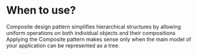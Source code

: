 # When to use?
Composite design pattern simplifies hierarchical structures by allowing uniform operations on both individual objects and their compositions
Applying the Composite pattern makes sense only when the main model of your application can be represented as a tree.
